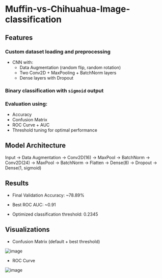 # Muffin-vs-Chihuahua-Image-classification

## Features

### Custom dataset loading and preprocessing
- CNN with:
  - Data Augmentation (random flip, random rotation)
  - Two Conv2D + MaxPooling + BatchNorm layers
  - Dense layers with Dropout
### Binary classification with `sigmoid` output
### Evaluation using:
  - Accuracy
  - Confusion Matrix
  - ROC Curve + AUC
  - Threshold tuning for optimal performance

## Model Architecture

Input → Data Augmentation → Conv2D(16) → MaxPool → BatchNorm → 
Conv2D(24) → MaxPool → BatchNorm → Flatten → Dense(8) → Dropout → 
Dense(1, sigmoid)

## Results
- Final Validation Accuracy: ~78.89%

- Best ROC AUC: ~0.91

- Optimized classification threshold: 0.2345

## Visualizations
- Confusion Matrix (default + best threshold)

![image](https://github.com/user-attachments/assets/39cbb185-b933-4d6e-8cde-51680f311f68)

- ROC Curve

![image](https://github.com/user-attachments/assets/30019519-3f72-4358-a562-6398b0d85643)

